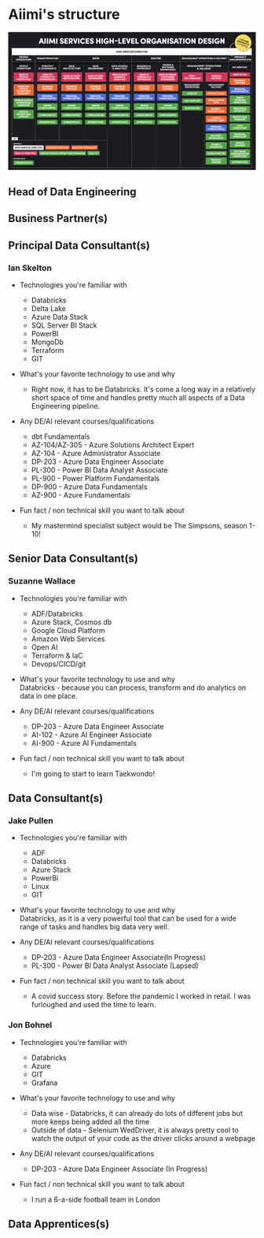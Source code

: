 # **Aiimi's structure**

![aiimi structure](../images/aiimiStructure.png)

## Head of Data Engineering

## Business Partner(s)

## Principal Data Consultant(s)
### Ian Skelton

* Technologies you're familiar with  
  * Databricks
  * Delta Lake
  * Azure Data Stack
  * SQL Server BI Stack
  * PowerBI
  * MongoDb
  * Terraform
  * GIT

* What's your favorite technology to use and why
  * Right now, it has to be Databricks. It's come a long way in a relatively short space of time and handles pretty much all aspects of a Data Engineering pipeline. 

* Any DE/AI relevant courses/qualifications
  * dbt Fundamentals
  * AZ-104/AZ-305 - Azure Solutions Architect Expert
  * AZ-104 - Azure Administrator Associate
  * DP-203 - Azure Data Engineer Associate
  * PL-300 - Power BI Data Analyst Associate
  * PL-900 - Power Platform Fundamentals
  * DP-900 - Azure Data Fundamentals
  * AZ-900 - Azure Fundamentals

* Fun fact / non technical skill you want to talk about  
  * My mastermind specialist subject would be The Simpsons, season 1-10!

## Senior Data Consultant(s)

### Suzanne Wallace

* Technologies you're familiar with  
  * ADF/Databricks
  * Azure Stack, Cosmos db
  * Google Cloud Platform
  * Amazon Web Services
  * Open AI
  * Terraform & IaC
  * Devops/CICD/git
    
* What's your favorite technology to use and why  
    Databricks - because you can process, transform and do analytics on data in one place. 

* Any DE/AI relevant courses/qualifications  
  * DP-203 - Azure Data Engineer Associate
  * AI-102 - Azure AI Engineer Associate
  * AI-900 - Azure AI Fundamentals

* Fun fact / non technical skill you want to talk about  
  * I'm going to start to learn Taekwondo!

## Data Consultant(s)

### Jake Pullen

* Technologies you're familiar with  
  * ADF
  * Databricks
  * Azure Stack
  * PowerBi
  * Linux
  * GIT

* What's your favorite technology to use and why  
    Databricks, as it is a very powerful tool that can be used for a wide range of tasks and handles big data very well.

* Any DE/AI relevant courses/qualifications  
  * DP-203 - Azure Data Engineer Associate(In Progress)
  * PL-300 - Power BI Data Analyst Associate (Lapsed)

* Fun fact / non technical skill you want to talk about  
  * A covid success story. Before the pandemic I worked in retail. I was furloughed and used the time to learn.

### Jon Bohnel

* Technologies you're familiar with 
  * Databricks
  * Azure
  * GIT
  * Grafana

* What's your favorite technology to use and why 
  * Data wise - Databricks, it can already do lots of different jobs but more keeps being added all the time
  * Outside of data - Selenium WedDriver, it is always pretty cool to watch the output of your code as the driver clicks around a webpage

* Any DE/AI relevant courses/qualifications  
  * DP-203 - Azure Data Engineer Associate (In Progress)

* Fun fact / non technical skill you want to talk about  
  * I run a 6-a-side football team in London

## Data Apprentices(s)
